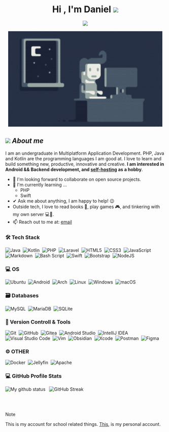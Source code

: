 <div align="center">
  
# **Hi , I'm Daniel** <img height="40" src="https://emoji.gg/assets/emoji/7333-parrotdance.gif">

</div>

<p align="center">
  <a href="https://github.com/DenverCoder1/readme-typing-svg"><img src="https://readme-typing-svg.herokuapp.com?font=Time+New+Roman&color=cyan&size=25&center=true&vCenter=true&width=600&height=100&lines=Backend+Developer;Android+Developer;Active+Learner/Researcher;Love+to+learn+new+stuffs..."></a> <!-- &hearts; --> 
</p>

<div align="center">
  <img alt="Night Coding" height="300px" src="https://raw.githubusercontent.com/AVS1508/AVS1508/master/assets/Night-Coding.gif"/>
</div>

## <img src="https://media.giphy.com/media/ObNTw8Uzwy6KQ/giphy.gif" width="30px">&nbsp;***About me***

I am an undergraduate in Multiplatform Application Development. PHP, Java  and Kotlin are the programming languages I am good at. I love to learn and build something new, productive, innovative and creative.
**I am interested in Android && Backend development, and [self-hosting](https://www.reddit.com/r/selfhosted/) as a hobby**.
- 👯 I'm looking forward to collaborate on open source projects.
- 🌱 I'm currently learning ...
  - PHP
  - Swift
- ✔ Ask me about anything, I am happy to help! 😉
- Outside tech, I love to read books :book:, play games :video_game:, and tinkering with my own server :computer::wrench:.
- 📫 Reach out to me at: [email](mailto:danielmoreno.contact@gmail.com)

### :hammer_and_wrench: Tech Stack&nbsp;

![Java](https://img.shields.io/badge/java-%23ED8B00.svg?style=for-the-badge&logo=java&logoColor=white)&nbsp;
![Kotlin](https://img.shields.io/badge/kotlin-%237F52FF.svg?style=for-the-badge&logo=kotlin&logoColor=white)&nbsp;
![PHP](https://img.shields.io/badge/php-%23777BB4.svg?style=for-the-badge&logo=php&logoColor=white)&nbsp;
![Laravel](https://img.shields.io/badge/laravel-%23FF2D20.svg?style=for-the-badge&logo=laravel&logoColor=white)&nbsp;
![HTML5](https://img.shields.io/badge/html5-%23E34F26.svg?style=for-the-badge&logo=html5&logoColor=white)&nbsp;
![CSS3](https://img.shields.io/badge/css3-%231572B6.svg?style=for-the-badge&logo=css3&logoColor=white)&nbsp;
![JavaScript](https://img.shields.io/badge/javascript-%23323330.svg?style=for-the-badge&logo=javascript&logoColor=%23F7DF1E)&nbsp;
![Markdown](https://img.shields.io/badge/markdown-%23000000.svg?style=for-the-badge&logo=markdown&logoColor=white)&nbsp;
![Bash Script](https://img.shields.io/badge/bash_script-%23121011.svg?style=for-the-badge&logo=gnu-bash&logoColor=white)&nbsp;
![Swift](https://img.shields.io/badge/swift-F54A2A?style=for-the-badge&logo=swift&logoColor=white)&nbsp;
![Bootstrap](https://img.shields.io/badge/bootstrap-%23563D7C.svg?style=for-the-badge&logo=bootstrap&logoColor=white)&nbsp;
![NodeJS](https://img.shields.io/badge/node.js-6DA55F?style=for-the-badge&logo=node.js&logoColor=white)&nbsp;

### :computer: OS
![Ubuntu](https://img.shields.io/badge/Ubuntu-E95420?style=for-the-badge&logo=ubuntu&logoColor=white)&nbsp;
![Android](https://img.shields.io/badge/Android-3DDC84?style=for-the-badge&logo=android&logoColor=white)&nbsp;
![Arch](https://img.shields.io/badge/Arch%20Linux-1793D1?logo=arch-linux&logoColor=fff&style=for-the-badge)&nbsp;
![Linux](https://img.shields.io/badge/Linux-FCC624?style=for-the-badge&logo=linux&logoColor=black)&nbsp;
![Windows](https://img.shields.io/badge/Windows-0078D6?style=for-the-badge&logo=windows&logoColor=white)&nbsp;
![macOS](https://img.shields.io/badge/mac%20os-000000?style=for-the-badge&logo=macos&logoColor=F0F0F0)&nbsp;

### :card_file_box: Databases
![MySQL](https://img.shields.io/badge/mysql-4479A1.svg?style=for-the-badge&logo=mysql&logoColor=white)&nbsp;
![MariaDB](https://img.shields.io/badge/MariaDB-003545?style=for-the-badge&logo=mariadb&logoColor=white)&nbsp;
![SQLite](https://img.shields.io/badge/sqlite-%2307405e.svg?style=for-the-badge&logo=sqlite&logoColor=white)&nbsp;

### :toolbox: Version Controll & Tools 
![Git](https://img.shields.io/badge/git-%23F05033.svg?style=for-the-badge&logo=git&logoColor=white)&nbsp;
![GitHub](https://img.shields.io/badge/github-%23121011.svg?style=for-the-badge&logo=github&logoColor=white)&nbsp;
![Gitea](https://img.shields.io/badge/Gitea-34495E?style=for-the-badge&logo=gitea&logoColor=5D9425)&nbsp;
![Android Studio](https://img.shields.io/badge/android%20studio-346ac1?style=for-the-badge&logo=android%20studio&logoColor=white)&nbsp;
![IntelliJ IDEA](https://img.shields.io/badge/IntelliJIDEA-000000.svg?style=for-the-badge&logo=intellij-idea&logoColor=white)&nbsp;
![Visual Studio Code](https://img.shields.io/badge/Visual%20Studio%20Code-0078d7.svg?style=for-the-badge&logo=visual-studio-code&logoColor=white)&nbsp;
![Vim](https://img.shields.io/badge/VIM-%2311AB00.svg?style=for-the-badge&logo=vim&logoColor=white)&nbsp;
![Obsidian](https://img.shields.io/badge/Obsidian-%23483699.svg?style=for-the-badge&logo=obsidian&logoColor=white)&nbsp;
![Xcode](https://img.shields.io/badge/Xcode-007ACC?style=for-the-badge&logo=Xcode&logoColor=white)&nbsp;
![Postman](https://img.shields.io/badge/Postman-FF6C37?style=for-the-badge&logo=postman&logoColor=white)&nbsp;
![Figma](https://img.shields.io/badge/figma-%23F24E1E.svg?style=for-the-badge&logo=figma&logoColor=white)&nbsp;

### :gear: OTHER
![Docker](https://img.shields.io/badge/docker-%230db7ed.svg?style=for-the-badge&logo=docker&logoColor=white)&nbsp;
![Jellyfin](https://img.shields.io/badge/jellyfin-%23000B25.svg?style=for-the-badge&logo=Jellyfin&logoColor=00A4DC)&nbsp;
![Apache](https://img.shields.io/badge/apache-%23D42029.svg?style=for-the-badge&logo=apache&logoColor=white)&nbsp;
<!-- ![Nginx](https://img.shields.io/badge/nginx-%23009639.svg?style=for-the-badge&logo=nginx&logoColor=white)&nbsp; -->

### :computer: GitHub Profile Stats
![My github status](https://github-readme-stats.vercel.app/api?username=danielMorenoEstech&show_icons=true&include_all_commits=true)
&nbsp;
<img src="https://github-readme-streak-stats.herokuapp.com/?user=danielMorenoEstech" alt="GitHub Streak" />

<!-- 
![Top Langs](https://github-readme-stats.vercel.app/api/top-langs/?username=danielMorenoEstech&layout=compact)
<br/>

**Note:** Top languages **is only a metric of the languages my public code** consists of and doesn't reflect experience or skill level.
-->

<br/><br/>

> [!NOTE]  
> This is my account for school related things. [This](https://github.com/LordTenebrous), is my personal account.
